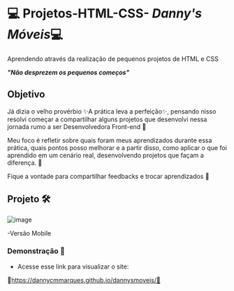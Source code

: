 

# 💻 Projetos-HTML-CSS- ***Danny's Móveis***💻
Aprendendo através da realização de pequenos projetos de HTML e CSS

***"Não desprezem os pequenos começos"***


 ## Objetivo

Já dizia o velho provérbio ✨A prática leva a perfeição✨, pensando nisso resolvi começar a compartilhar alguns projetos que desenvolvi nessa jornada rumo a ser Desenvolvedora Front-end  🚀

Meu foco é refletir sobre quais foram meus aprendizados durante essa prática, quais pontos posso melhorar e a partir disso, como aplicar o que foi aprendido em um cenário real, desenvolvendo projetos que façam a diferença. 🎯

Fique a vontade para compartilhar feedbacks e trocar aprendizados 🤍

## Projeto 🛠️
![image](https://github.com/DannyCMMarques/dannysmoveis/assets/147952313/4f2bd3eb-930a-47e9-8d20-6d9b9ea115c7)

-Versão Mobile

  ### Demonstração 📱
* Acesse esse link para visualizar o site:

🌠https://dannycmmarques.github.io/dannysmoveis/🌠


  
